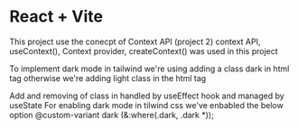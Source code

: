 # React + Vite

This project use the conecpt of Context API (project 2)
context API, useContext(), Context provider, createContext() was used in this project 

To implement dark mode in tailwind we're using adding a class dark in html tag
otherwise we're adding light class in the html tag

Add and removing of class in handled by useEffect hook and managed by useState
For enabling dark mode in tilwind css we've enbabled the below option
@custom-variant dark (&:where(.dark, .dark *));